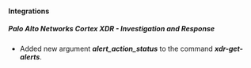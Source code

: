 
#### Integrations
##### Palo Alto Networks Cortex XDR - Investigation and Response
- Added new argument ***alert_action_status*** to the command ***xdr-get-alerts***.